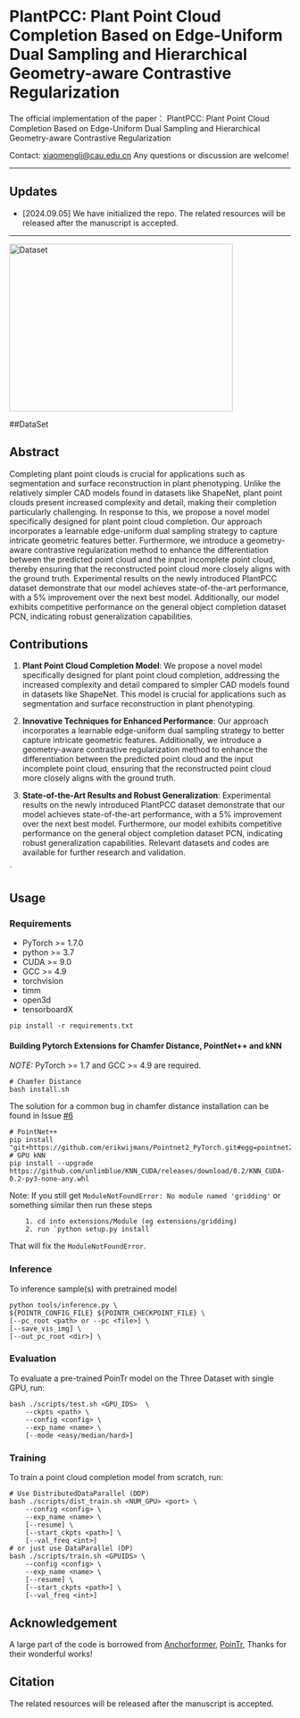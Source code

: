 # PlantPCC: Plant Point Cloud Completion Based on Edge-Uniform Dual Sampling and Hierarchical Geometry-aware Contrastive Regularization
The official implementation of the paper：
PlantPCC: Plant Point Cloud Completion Based on Edge-Uniform Dual Sampling and Hierarchical Geometry-aware Contrastive Regularization

Contact: xiaomengli@cau.edu.cn Any questions or discussion are welcome!

-----

## Updates
+ [2024.09.05] We have initialized the repo. The related resources will be released after the manuscript is accepted.
-----
<img src="assets/dataset.png" alt="Dataset" width="400" height="300">

##DataSet



## Abstract
Completing plant point clouds is crucial for applications such as segmentation and surface reconstruction in plant phenotyping. Unlike the relatively simpler CAD models found in datasets like ShapeNet, plant point clouds present increased complexity and detail, making their completion particularly challenging. In response to this, we propose a novel model specifically designed for plant point cloud completion. Our approach incorporates a learnable edge-uniform dual sampling strategy to capture intricate geometric features better. Furthermore, we introduce a geometry-aware contrastive regularization method to enhance the differentiation between the predicted point cloud and the input incomplete point cloud, thereby ensuring that the reconstructed point cloud more closely aligns with the ground truth. Experimental results on the newly introduced PlantPCC dataset demonstrate that our model achieves state-of-the-art performance, with a 5\% improvement over the next best model. Additionally, our model exhibits competitive performance on the general object completion dataset PCN, indicating robust generalization capabilities. 

## Contributions
1. **Plant Point Cloud Completion Model**: We propose a novel model specifically designed for plant point cloud completion, addressing the increased complexity and detail compared to simpler CAD models found in datasets like ShapeNet. This model is crucial for applications such as segmentation and surface reconstruction in plant phenotyping.

2. **Innovative Techniques for Enhanced Performance**: Our approach incorporates a learnable edge-uniform dual sampling strategy to better capture intricate geometric features. Additionally, we introduce a geometry-aware contrastive regularization method to enhance the differentiation between the predicted point cloud and the input incomplete point cloud, ensuring that the reconstructed point cloud more closely aligns with the ground truth.

3. **State-of-the-Art Results and Robust Generalization**: Experimental results on the newly introduced PlantPCC dataset demonstrate that our model achieves state-of-the-art performance, with a 5% improvement over the next best model. Furthermore, our model exhibits competitive performance on the general object completion dataset PCN, indicating robust generalization capabilities. Relevant datasets and codes are available for further research and validation.

`

## Usage

### Requirements

- PyTorch >= 1.7.0
- python >= 3.7
- CUDA >= 9.0
- GCC >= 4.9 
- torchvision
- timm
- open3d
- tensorboardX

```
pip install -r requirements.txt
```

#### Building Pytorch Extensions for Chamfer Distance, PointNet++ and kNN

*NOTE:* PyTorch >= 1.7 and GCC >= 4.9 are required.

```
# Chamfer Distance
bash install.sh
```
The solution for a common bug in chamfer distance installation can be found in Issue [#6](https://github.com/yuxumin/PoinTr/issues/6)
```
# PointNet++
pip install "git+https://github.com/erikwijmans/Pointnet2_PyTorch.git#egg=pointnet2_ops&subdirectory=pointnet2_ops_lib"
# GPU kNN
pip install --upgrade https://github.com/unlimblue/KNN_CUDA/releases/download/0.2/KNN_CUDA-0.2-py3-none-any.whl
```

Note: If you still get `ModuleNotFoundError: No module named 'gridding'` or something similar then run these steps

```
    1. cd into extensions/Module (eg extensions/gridding)
    2. run `python setup.py install`
```

That will fix the `ModuleNotFoundError`.




### Inference

To inference sample(s) with pretrained model

```
python tools/inference.py \
${POINTR_CONFIG_FILE} ${POINTR_CHECKPOINT_FILE} \
[--pc_root <path> or --pc <file>] \
[--save_vis_img] \
[--out_pc_root <dir>] \
```


### Evaluation

To evaluate a pre-trained PoinTr model on the Three Dataset with single GPU, run:

```
bash ./scripts/test.sh <GPU_IDS>  \
    --ckpts <path> \
    --config <config> \
    --exp_name <name> \
    [--mode <easy/median/hard>]
```


### Training

To train a point cloud completion model from scratch, run:

```
# Use DistributedDataParallel (DDP)
bash ./scripts/dist_train.sh <NUM_GPU> <port> \
    --config <config> \
    --exp_name <name> \
    [--resume] \
    [--start_ckpts <path>] \
    [--val_freq <int>]
# or just use DataParallel (DP)
bash ./scripts/train.sh <GPUIDS> \
    --config <config> \
    --exp_name <name> \
    [--resume] \
    [--start_ckpts <path>] \
    [--val_freq <int>]
```
## Acknowledgement
A large part of the code is borrowed from [Anchorformer](https://github.com/chenzhik/AnchorFormer), [PoinTr](https://github.com/ifzhang/ByteTrack),  Thanks for their wonderful works!

## Citation
The related resources will be released after the manuscript is accepted. 

